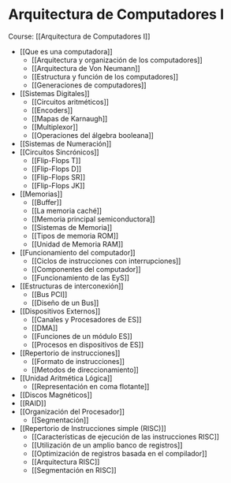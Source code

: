 # Arquitectura de Computadores I

Course: [[Arquitectura de Computadores I]]

- [[Que es una computadora]]
	- [[Arquitectura y organización de los computadores]]
	- [[Arquitectura de Von Neumann]]
	- [[Estructura y función de los computadores]]
	- [[Generaciones de computadores]]
- [[Sistemas Digitales]]
	- [[Circuitos aritméticos]]
	- [[Encoders]]
	- [[Mapas de Karnaugh]]
	- [[Multiplexor]]
	- [[Operaciones del álgebra booleana]]
- [[Sistemas de Numeración]]
- [[Circuitos Sincrónicos]]
	- [[Flip-Flops T]]
	- [[Flip-Flops D]]
	- [[Flip-Flops SR]]
	- [[Flip-Flops JK]]
- [[Memorias]]
	- [[Buffer]]
	- [[La memoria caché]]
	- [[Memoria principal semiconductora]]
	- [[Sistemas de Memoria]]
	- [[Tipos de memoria ROM]]
	- [[Unidad de Memoria RAM]]
- [[Funcionamiento del computador]]
	- [[Ciclos de instrucciones con interrupciones]]
	- [[Componentes del computador]]
	- [[Funcionamiento de las EyS]]
- [[Estructuras de interconexión]]
	- [[Bus PCI]]
	- [[Diseño de un Bus]]
- [[Dispositivos Externos]]
	- [[Canales y Procesadores de ES]]
	- [[DMA]]
	- [[Funciones de un módulo ES]]
	- [[Procesos en dispositivos de ES]]
- [[Repertorio de instrucciones]]
	- [[Formato de instrucciones]]
	- [[Metodos de direccionamiento]]
- [[Unidad Aritmética Lógica]]
	- [[Representación en coma flotante]]
- [[Discos Magnéticos]]
- [[RAID]]
- [[Organización del Procesador]]
	- [[Segmentación]]
- [[Repertorio de Instrucciones simple (RISC)]] 
	- [[Características de ejecución de las instrucciones RISC]]
	- [[Utilización de un amplio banco de registros]]
	- [[Optimización de registros basada en el compilador]]
	- [[Arquitectura RISC]]
	- [[Segmentación en RISC]]
